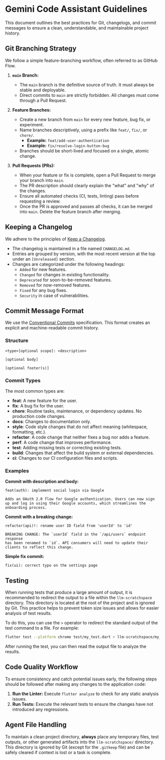 # Gemini Code Assistant Guidelines

This document outlines the best practices for Git, changelogs, and commit messages to ensure a clean, understandable, and maintainable project history.

## Git Branching Strategy

We follow a simple feature-branching workflow, often referred to as GitHub Flow.

1.  **`main` Branch:**
    *   The `main` branch is the definitive source of truth. It must always be stable and deployable.
    *   Direct commits to `main` are strictly forbidden. All changes must come through a Pull Request.

2.  **Feature Branches:**
    *   Create a new branch from `main` for every new feature, bug fix, or experiment.
    *   Name branches descriptively, using a prefix like `feat/`, `fix/`, or `chore/`.
        *   **Example:** `feat/add-user-authentication`
        *   **Example:** `fix/resolve-login-button-bug`
    *   Branches should be short-lived and focused on a single, atomic change.

3.  **Pull Requests (PRs):**
    *   When your feature or fix is complete, open a Pull Request to merge your branch into `main`.
    *   The PR description should clearly explain the "what" and "why" of the changes.
    *   Ensure all automated checks (CI, tests, linting) pass before requesting a review.
    *   Once the PR is approved and passes all checks, it can be merged into `main`. Delete the feature branch after merging.

## Keeping a Changelog

We adhere to the principles of [Keep a Changelog](https://keepachangelog.com/en/1.0.0/).

*   The changelog is maintained in a file named `CHANGELOG.md`.
*   Entries are grouped by version, with the most recent version at the top under an `[Unreleased]` section.
*   Changes are categorized under the following headings:
    *   `Added` for new features.
    *   `Changed` for changes in existing functionality.
    *   `Deprecated` for soon-to-be-removed features.
    *   `Removed` for now-removed features.
    *   `Fixed` for any bug fixes.
    *   `Security` in case of vulnerabilities.

## Commit Message Format

We use the [Conventional Commits](https://www.conventionalcommits.org/en/v1.0.0/) specification. This format creates an explicit and machine-readable commit history.

### Structure

```
<type>[optional scope]: <description>

[optional body]

[optional footer(s)]
```

### Commit Types

The most common types are:

*   **feat**: A new feature for the user.
*   **fix**: A bug fix for the user.
*   **chore**: Routine tasks, maintenance, or dependency updates. No production code changes.
*   **docs**: Changes to documentation only.
*   **style**: Code style changes that do not affect meaning (whitespace, formatting, etc.).
*   **refactor**: A code change that neither fixes a bug nor adds a feature.
*   **perf**: A code change that improves performance.
*   **test**: Adding missing tests or correcting existing tests.
*   **build**: Changes that affect the build system or external dependencies.
*   **ci**: Changes to our CI configuration files and scripts.

### Examples

**Commit with description and body:**
```
feat(auth): implement social login via Google

Adds an OAuth 2.0 flow for Google authentication. Users can now sign
up and log in using their Google accounts, which streamlines the
onboarding process.
```

**Commit with a breaking change:**
```
refactor(api)!: rename user ID field from 'userId' to 'id'

BREAKING CHANGE: The `userId` field in the `/api/users` endpoint response
has been renamed to `id`. API consumers will need to update their
clients to reflect this change.
```

**Simple fix commit:**
```
fix(ui): correct typo on the settings page
```

## Testing

When running tests that produce a large amount of output, it is recommended to redirect the output to a file within the `llm-scratchspace` directory. This directory is located at the root of the project and is ignored by Git. This practice helps to prevent token size issues and allows for easier analysis of test results.

To do this, you can use the `>` operator to redirect the standard output of the test command to a file. For example:

```bash
flutter test --platform chrome test/my_test.dart > llm-scratchspace/my_test_output.txt
```

After running the test, you can then read the output file to analyze the results.

## Code Quality Workflow

To ensure consistency and catch potential issues early, the following steps should be followed after making any changes to the application code:

1.  **Run the Linter:** Execute `flutter analyze` to check for any static analysis issues.
2.  **Run Tests:** Execute the relevant tests to ensure the changes have not introduced any regressions.

## Agent File Handling

To maintain a clean project directory, **always** place any temporary files, test outputs, or other generated artifacts into the `llm-scratchspace/` directory. This directory is ignored by Git (except for the `.gitkeep` file) and can be safely cleared if context is lost or a task is complete.
